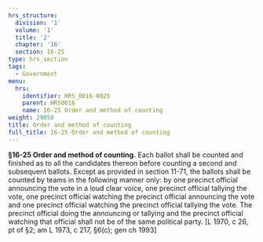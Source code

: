 ```yaml
---
hrs_structure:
  division: '1'
  volume: '1'
  title: '2'
  chapter: '16'
  section: 16-25
type: hrs_section
tags:
  - Government
menu:
  hrs:
    identifier: HRS_0016-0025
    parent: HRS0016
    name: 16-25 Order and method of counting
weight: 29050
title: Order and method of counting
full_title: 16-25 Order and method of counting
---
```

**§16-25 Order and method of counting.** Each ballot shall be counted and finished as to all the candidates thereon before counting a second and subsequent ballots. Except as provided in section 11-71, the ballots shall be counted by teams in the following manner only: by one precinct official announcing the vote in a loud clear voice, one precinct official tallying the vote, one precinct official watching the precinct official announcing the vote and one precinct official watching the precinct official tallying the vote. The precinct official doing the announcing or tallying and the precinct official watching that official shall not be of the same political party. [L 1970, c 26, pt of §2; am L 1973, c 217, §6(c); gen ch 1993]
